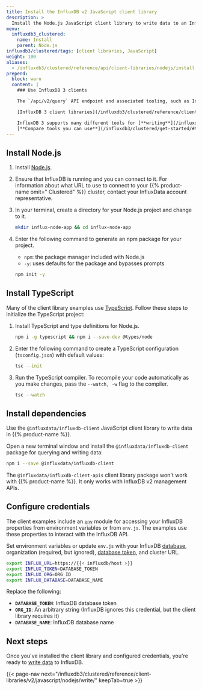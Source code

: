 ```yaml
---
title: Install the InfluxDB v2 JavaScript client library
description: >
  Install the Node.js JavaScript client library to write data to an InfluxDB Clustered database.
menu:
  influxdb3_clustered:
    name: Install
    parent: Node.js
influxdb3/clustered/tags: [client libraries, JavaScript]
weight: 100
aliases:
  - /influxdb3/clustered/reference/api/client-libraries/nodejs/install
prepend:
  block: warn
  content: |
    ### Use InfluxDB 3 clients

    The `/api/v2/query` API endpoint and associated tooling, such as InfluxDB v2 client libraries and the `influx` CLI, **can't** query an {{% product-name omit=" Clustered" %}} cluster.

    [InfluxDB 3 client libraries](/influxdb3/clustered/reference/client-libraries/v3/) and [Flight SQL clients](/influxdb3/clustered/reference/client-libraries/) are available that integrate with your code to write and query data stored in {{% product-name %}}.

    InfluxDB 3 supports many different tools for [**writing**](/influxdb3/clustered/write-data/) and [**querying**](/influxdb3/clustered/query-data/) data.
    [**Compare tools you can use**](/influxdb3/clustered/get-started/#tools-to-use) to interact with {{% product-name %}}.
---
```


## Install Node.js

1. Install [Node.js](https://nodejs.org/en/download/package-manager/).

2. Ensure that InfluxDB is running and you can connect to it.
   For information about what URL to use to connect to your {{% product-name omit=" Clustered" %}} cluster, contact your InfluxData account representative.

3. In your terminal, create a directory for your Node.js project and change to it.

   ```sh
   mkdir influx-node-app && cd influx-node-app
   ```

4. Enter the following command to generate an npm package for your project. 

   - `npm`: the package manager included with Node.js
   - `-y`: uses defaults for the package and bypasses prompts

   ```sh
   npm init -y
   ```

## Install TypeScript

Many of the client library examples use [TypeScript](https://www.typescriptlang.org/).
Follow these steps to initialize the TypeScript project:

1. Install TypeScript and type definitions for Node.js.

   ```sh
   npm i -g typescript && npm i --save-dev @types/node
   ```

2. Enter the following command to create a TypeScript configuration
   (`tsconfig.json`) with default values:

   ```sh
   tsc --init
   ```

3. Run the TypeScript compiler.
   To recompile your code automatically as you make changes, pass the `--watch, -w` flag to the compiler.

   <!--pytest.mark.skip-->
   
   ```sh
   tsc --watch
   ```

## Install dependencies

Use the `@influxdata/influxdb-client` JavaScript client library to write data in {{% product-name %}}.

Open a new terminal window and install the `@influxdata/influxdb-client` package for querying and writing data:

   ```sh
   npm i --save @influxdata/influxdb-client
   ```

The `@influxdata/influxdb-client-apis` client library package won't work with {{% product-name %}}.
It only works with InfluxDB v2 management APIs.

## Configure credentials

The client examples include an [`env`](https://github.com/influxdata/influxdb-client-js/blob/master/examples/env.js) module for accessing your InfluxDB properties from environment variables or from `env.js`.
The examples use these properties to interact with the InfluxDB API.

Set environment variables or update `env.js` with your InfluxDB [database](/influxdb3/clustered/admin/databases/), organization (required, but ignored), [database token](/influxdb3/clustered/admin/tokens/#database-tokens), and cluster URL.

   ```sh
   export INFLUX_URL=https://{{< influxdb/host >}}
   export INFLUX_TOKEN=DATABASE_TOKEN
   export INFLUX_ORG=ORG_ID
   export INFLUX_DATABASE=DATABASE_NAME
   ```
   Replace the following:
   - **`DATABASE_TOKEN`**: InfluxDB database token
   - **`ORG_ID`**: An arbitrary string (InfluxDB ignores this credential, but the client library requires it)
   - **`DATABASE_NAME`**: InfluxDB database name

## Next steps

Once you've installed the client library and configured credentials, you're ready to [write data](/influxdb3/clustered/reference/client-libraries/v2/javascript/nodejs/write/) to InfluxDB.

{{< page-nav next="/influxdb3/clustered/reference/client-libraries/v2/javascript/nodejs/write/" keepTab=true >}}
